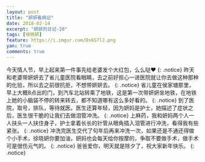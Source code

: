 ```yaml
---
layout: post
title: "妍妍看病记"
date: 2018-02-14
excerpt: "妍妍的日记-28"
tags: [徐晓妍]
feature: https://i.imgur.com/Ds6S7lJ.png
yan: true
comments: true
---
```

今天情人节，早上起来第一件事先给老婆发个大红包，么么哒❤️
{: .notice}
昨天和老婆带妍妍去了省儿童医院看眼睛，去之前好担心一进医院就让你去做这种那种的化验，所以去之前很抗拒，不想带妍妍去。
{: .notice}
省儿童在侯家塘那里，早上大概8点出的门，到汽车北站转乘了地铁，这是第一次带妍妍坐地铁，在地铁上她的小脑袋不停的转来转去，都不知道哪有这么多好看的。
{: .notice}
到了医院，取号，排队，等待就医。医生还算年轻，因为妍妈是护士，她描述了症状之后，医生很干脆的让我们去做泪管冲洗。
{: .notice}
上麻药，我和妍妈两个人一人扶头一人扶住身子，护士拿着长长的针管从眼角插入泪管进行冲洗，看得我有些紧张。
{: .notice}
冲洗完医生交代了句年后再来冲洗一次，如果还是不通还得做个小手术，徐晓妍你要加油，妍妈也会每天给你按摩的，争取不要做手术，做手术可是很伤元气的。
{: .notice}
爸爸爱你，明天就是除夕了，祝大家新年快乐。
{: .notice}
